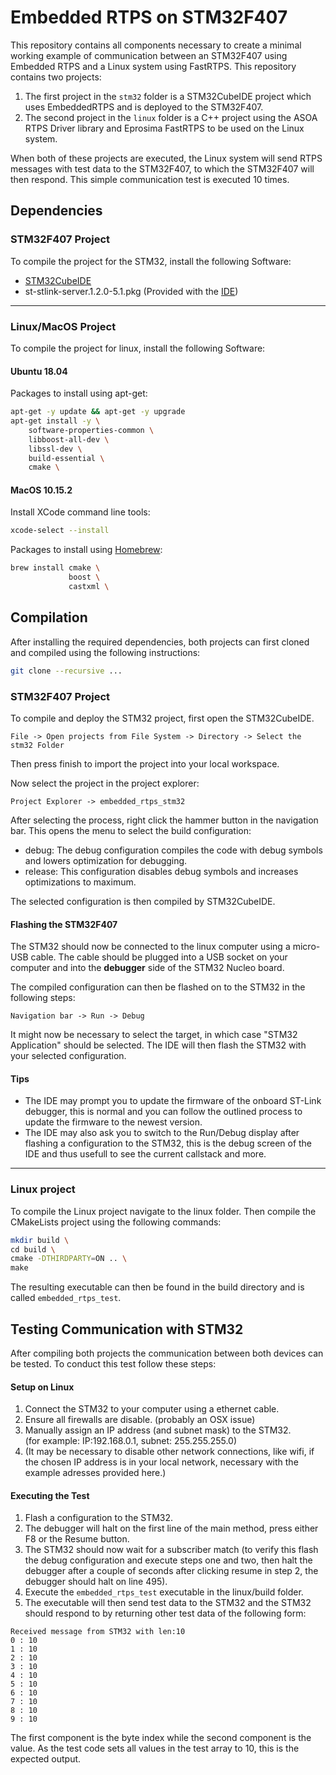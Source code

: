 # Embedded RTPS on STM32F407
This repository contains all components necessary to create a minimal working example of communication between an STM32F407 using Embedded RTPS and a Linux system using FastRTPS. This repository contains two projects:
1. The first project in the `stm32` folder is a STM32CubeIDE project which uses EmbeddedRTPS and is deployed to the STM32F407.
2. The second project in the `linux` folder is a C++ project using the ASOA RTPS Driver library and Eprosima FastRTPS to be used on the Linux system.

When both of these projects are executed, the Linux system will send RTPS messages with test data to the STM32F407, to which the STM32F407 will then respond. This simple communication test is executed 10 times.


## Dependencies
### STM32F407 Project
To compile the project for the STM32, install the following Software:
- [STM32CubeIDE](https://www.st.com/en/development-tools/stm32cubeide.html)
- st-stlink-server.1.2.0-5.1.pkg (Provided with the [IDE](https://www.st.com/en/development-tools/stm32cubeide.html))

---

### Linux/MacOS Project
To compile the project for linux, install the following Software:

#### Ubuntu 18.04
Packages to install using apt-get:
```bash
apt-get -y update && apt-get -y upgrade
apt-get install -y \
    software-properties-common \
    libboost-all-dev \
    libssl-dev \
    build-essential \
    cmake \
```

#### MacOS 10.15.2 
Install XCode command line tools:
```bash
xcode-select --install
```

Packages to install using [Homebrew](https://brew.sh/index_de):
```bash
brew install cmake \
             boost \
             castxml \
```

## Compilation
After installing the required dependencies, both projects can first cloned and compiled using the following instructions:

```bash
git clone --recursive ...
```

### STM32F407 Project
To compile and deploy the STM32 project, first open the STM32CubeIDE.
```
File -> Open projects from File System -> Directory -> Select the stm32 Folder 
```
Then press finish to import the project into your local workspace.

Now select the project in the project explorer:
```
Project Explorer -> embedded_rtps_stm32
```
After selecting the process, right click the hammer button in the navigation bar. 
This opens the menu to select the build configuration:
 - debug: The debug configuration compiles the code with debug symbols and lowers optimization for debugging.
 - release: This configuration disables debug symbols and increases optimizations to maximum.

The selected configuration is then compiled by STM32CubeIDE. 

#### Flashing the STM32F407
The STM32 should now be connected to the linux computer using a micro-USB cable. The cable should be plugged into a USB socket on your computer and into the __debugger__ side of the STM32 Nucleo board.

The compiled configuration can then be flashed on to the STM32 in the following steps:
```
Navigation bar -> Run -> Debug
```
It might now be necessary to select the target, in which case "STM32 Application" should be selected. The IDE will then flash the STM32 with your selected configuration. 

#### Tips
- The IDE may prompt you to update the firmware of the onboard ST-Link debugger, this is normal and you can follow the outlined process to update the firmware to the newest version.
- The IDE may also ask you to switch to the Run/Debug display after flashing a configuration to the STM32, this is the debug screen of the IDE and thus usefull to see the current callstack and more.

---

### Linux project

To compile the Linux project navigate to the linux folder. Then compile the CMakeLists project using the following commands:
```bash
mkdir build \
cd build \
cmake -DTHIRDPARTY=ON .. \
make 
```

The resulting executable can then be found in the build directory and is called `embedded_rtps_test`. 

## Testing Communication with STM32

After compiling both projects the communication between both devices can be tested. To conduct this test follow these steps:

#### Setup on Linux
1. Connect the STM32 to your computer using a ethernet cable.
2. Ensure all firewalls are disable. (probably an OSX issue)
3. Manually assign an IP address (and subnet mask) to the STM32. <br>
   (for example: IP:192.168.0.1, subnet: 255.255.255.0) 
4. (It may be necessary to disable other network connections, like wifi, if the chosen IP address is in your local network, necessary with the example adresses provided here.)

#### Executing the Test

1. Flash a configuration to the STM32.
2. The debugger will halt on the first line of the main method, press either F8 or the Resume button.
3. The STM32 should now wait for a subscriber match (to verify this flash the debug configuration and execute steps one and two, then halt the debugger after a couple of seconds after clicking resume in step 2, the debugger should halt on line 495).
4. Execute the `embedded_rtps_test` executable in the linux/build folder.
5. The executable will then send test data to the STM32 and the STM32 should respond to by returning other test data of the following form: <br>
``` 
Received message from STM32 with len:10
0 : 10
1 : 10
2 : 10
3 : 10
4 : 10
5 : 10
6 : 10
7 : 10
8 : 10
9 : 10
```
The first component is the byte index while the second component is the value. As the test code sets all values in the test array to 10, this is the expected output.